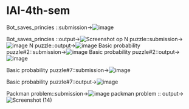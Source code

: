# IAI-4th-sem
Bot_saves_princies ::submission->![image](https://github.com/hmmayank26/IAI-4th-sem/assets/123865375/e19fe22f-a845-406d-aad6-ba4e998217e5)

Bot_saves_princies ::output->![Screenshot op](https://github.com/hmmayank26/IAI-4th-sem/assets/123865375/be6850b9-38d7-47d9-8eb8-efbef5702794)
N puzzle::submission->![image](https://github.com/hmmayank26/IAI-4th-sem/assets/123865375/7c69962c-bda1-4aea-9aaa-a1eb821b1bba)
N puzzle::output->![image](https://github.com/hmmayank26/IAI-4th-sem/assets/123865375/f5f2869e-58ee-4e91-bc29-c65b4744b8e0)
Basic probability puzzle#2::submission->![image](https://github.com/hmmayank26/IAI-4th-sem/assets/123865375/15ddffed-b2fc-48ab-a2f6-02a2bd772047)
Basic probability puzzle#2::output->![image](https://github.com/hmmayank26/IAI-4th-sem/assets/123865375/baaee77a-20cd-4527-b053-5e0e018decb4)

Basic probability puzzle#7::submission->![image](https://github.com/hmmayank26/IAI-4th-sem/assets/123865375/dd7fc1b9-e716-4f5c-923c-534f96d2e81f)

Basic probability puzzle#7::output->![image](https://github.com/hmmayank26/IAI-4th-sem/assets/123865375/e56e4775-93e2-47f9-afb1-1ce9b396b0e2)

Packman problem::submission->![image](https://github.com/hmmayank26/IAI-4th-sem/assets/123865375/0f1c3712-79f3-414b-bb9a-1a6747421cb3)
packman problem :: output->![Screenshot (14)](https://github.com/hmmayank26/IAI-4th-sem/assets/123865375/0be14ad9-549a-45ca-a8d6-2e5e72f9537b)

